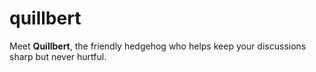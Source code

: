 # quillbert
Meet **Quillbert**, the friendly hedgehog who helps keep your discussions sharp but never hurtful.
